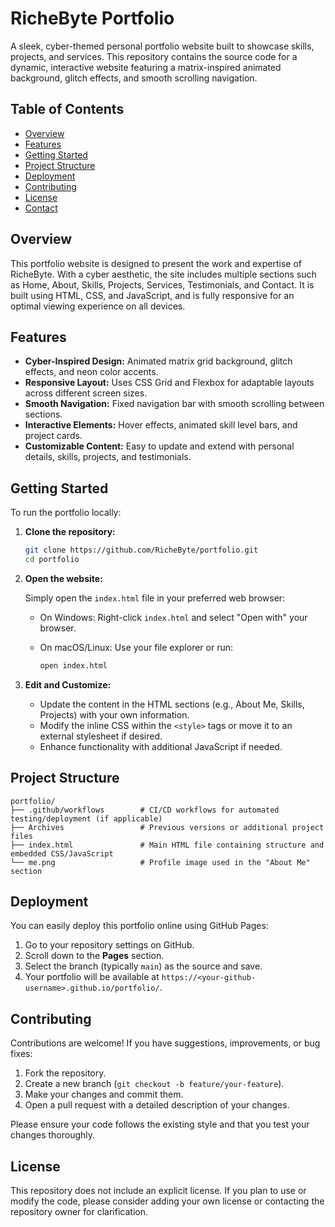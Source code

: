 # RicheByte Portfolio

A sleek, cyber-themed personal portfolio website built to showcase skills, projects, and services. This repository contains the source code for a dynamic, interactive website featuring a matrix-inspired animated background, glitch effects, and smooth scrolling navigation.

## Table of Contents

- [Overview](#overview)
- [Features](#features)
- [Getting Started](#getting-started)
- [Project Structure](#project-structure)
- [Deployment](#deployment)
- [Contributing](#contributing)
- [License](#license)
- [Contact](#contact)

## Overview

This portfolio website is designed to present the work and expertise of RicheByte. With a cyber aesthetic, the site includes multiple sections such as Home, About, Skills, Projects, Services, Testimonials, and Contact. It is built using HTML, CSS, and JavaScript, and is fully responsive for an optimal viewing experience on all devices.

## Features

- **Cyber-Inspired Design:** Animated matrix grid background, glitch effects, and neon color accents.
- **Responsive Layout:** Uses CSS Grid and Flexbox for adaptable layouts across different screen sizes.
- **Smooth Navigation:** Fixed navigation bar with smooth scrolling between sections.
- **Interactive Elements:** Hover effects, animated skill level bars, and project cards.
- **Customizable Content:** Easy to update and extend with personal details, skills, projects, and testimonials.

## Getting Started

To run the portfolio locally:

1. **Clone the repository:**

   ```bash
   git clone https://github.com/RicheByte/portfolio.git
   cd portfolio
   ```

2. **Open the website:**

   Simply open the `index.html` file in your preferred web browser:
   
   - On Windows: Right-click `index.html` and select "Open with" your browser.
   - On macOS/Linux: Use your file explorer or run:
   
     ```bash
     open index.html
     ```
   
3. **Edit and Customize:**

   - Update the content in the HTML sections (e.g., About Me, Skills, Projects) with your own information.
   - Modify the inline CSS within the `<style>` tags or move it to an external stylesheet if desired.
   - Enhance functionality with additional JavaScript if needed.

## Project Structure

```
portfolio/
├── .github/workflows        # CI/CD workflows for automated testing/deployment (if applicable)
├── Archives                 # Previous versions or additional project files
├── index.html               # Main HTML file containing structure and embedded CSS/JavaScript
└── me.png                   # Profile image used in the "About Me" section
```

## Deployment

You can easily deploy this portfolio online using GitHub Pages:

1. Go to your repository settings on GitHub.
2. Scroll down to the **Pages** section.
3. Select the branch (typically `main`) as the source and save.
4. Your portfolio will be available at `https://<your-github-username>.github.io/portfolio/`.

## Contributing

Contributions are welcome! If you have suggestions, improvements, or bug fixes:

1. Fork the repository.
2. Create a new branch (`git checkout -b feature/your-feature`).
3. Make your changes and commit them.
4. Open a pull request with a detailed description of your changes.

Please ensure your code follows the existing style and that you test your changes thoroughly.

## License

This repository does not include an explicit license. If you plan to use or modify the code, please consider adding your own license or contacting the repository owner for clarification.

